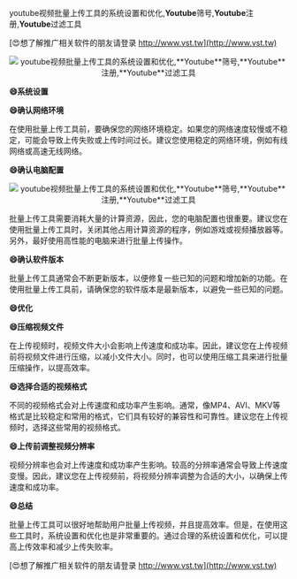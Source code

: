 youtube视频批量上传工具的系统设置和优化,**Youtube**筛号,**Youtube**注册,**Youtube**过滤工具

[😍想了解推广相关软件的朋友请登录 http://www.vst.tw](http://www.vst.tw)

 <center><img src="https://vst.tw/MP4/tuiguang/png/4.png" alt="youtube视频批量上传工具的系统设置和优化,**Youtube**筛号,**Youtube**注册,**Youtube**过滤工具"></center>

**😄系统设置**

**😄确认网络环境**

在使用批量上传工具前，要确保您的网络环境稳定。如果您的网络速度较慢或不稳定，可能会导致上传失败或上传时间过长。建议您使用稳定的网络环境，例如有线网络或高速无线网络。

**😄确认电脑配置**

 <center><img src="https://vst.tw/MP4/tuiguang/png/4.png" alt="youtube视频批量上传工具的系统设置和优化,**Youtube**筛号,**Youtube**注册,**Youtube**过滤工具"></center>

批量上传工具需要消耗大量的计算资源，因此，您的电脑配置也很重要。建议您在使用批量上传工具时，关闭其他占用计算资源的程序，例如游戏或视频播放器等。另外，最好使用高性能的电脑来进行批量上传操作。

**😄确认软件版本**

批量上传工具通常会不断更新版本，以便修复一些已知的问题和增加新的功能。在使用批量上传工具前，请确保您的软件版本是最新版本，以避免一些已知的问题。

**😄优化**

**😄压缩视频文件**

在上传视频时，视频文件大小会影响上传速度和成功率。因此，建议您在上传视频前将视频文件进行压缩，以减小文件大小。同时，也可以使用压缩工具来进行批量压缩操作，以提高效率。

**😄选择合适的视频格式**

不同的视频格式会对上传速度和成功率产生影响。通常，像MP4、AVI、MKV等格式是比较稳定和常用的格式，它们具有较好的兼容性和可靠性。建议您在上传视频时，选择这些常用的视频格式。

**😄上传前调整视频分辨率**

视频分辨率也会对上传速度和成功率产生影响。较高的分辨率通常会导致上传速度变慢。因此，建议您在上传视频前，将视频分辨率调整为合适的大小，以确保上传速度和成功率。

**😄总结**

批量上传工具可以很好地帮助用户批量上传视频，并且提高效率。但是，在使用这些工具时，系统设置和优化也是非常重要的。通过合理的系统设置和优化，可以提高上传效率和减少上传失败率。

[😍想了解推广相关软件的朋友请登录 http://www.vst.tw](http://www.vst.tw)



